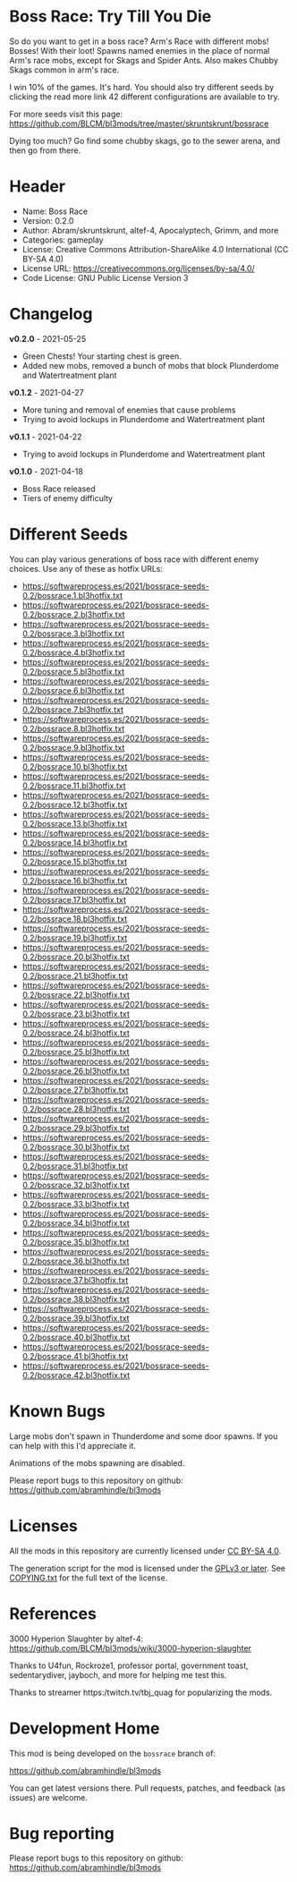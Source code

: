 Boss Race: Try Till You Die
=========

So do you want to get in a boss race? Arm's Race with different mobs!
Bosses! With their loot! Spawns named enemies in the place of normal
Arm's race mobs, except for Skags and Spider Ants. Also makes Chubby
Skags common in arm's race.

I win 10% of the games. It's hard. You should also try different seeds
by clicking the read more link 42 different configurations are
available to try.

For more seeds visit this page:
https://github.com/BLCM/bl3mods/tree/master/skruntskrunt/bossrace

Dying too much? Go find some chubby skags, go to the sewer arena, and
then go from there.

Header
======
* Name: Boss Race
* Version: 0.2.0
* Author: Abram/skruntskrunt,  altef-4, Apocalyptech, Grimm, and more
* Categories: gameplay
* License: Creative Commons Attribution-ShareAlike 4.0 International (CC BY-SA 4.0)
* License URL: https://creativecommons.org/licenses/by-sa/4.0/
* Code License: GNU Public License Version 3

Changelog
=========

**v0.2.0** - 2021-05-25
 * Green Chests! Your starting chest is green.
 * Added new mobs, removed a bunch of mobs that block Plunderdome and Watertreatment plant

**v0.1.2** - 2021-04-27
 * More tuning and removal of enemies that cause problems
 * Trying to avoid lockups in Plunderdome and Watertreatment plant

**v0.1.1** - 2021-04-22
 * Trying to avoid lockups in Plunderdome and Watertreatment plant

**v0.1.0** - 2021-04-18
 * Boss Race released
 * Tiers of enemy difficulty

Different Seeds
===============

You can play various generations of boss race with different enemy
choices. Use any of these as hotfix URLs:

*   https://softwareprocess.es/2021/bossrace-seeds-0.2/bossrace.1.bl3hotfix.txt 
*	https://softwareprocess.es/2021/bossrace-seeds-0.2/bossrace.2.bl3hotfix.txt 
*	https://softwareprocess.es/2021/bossrace-seeds-0.2/bossrace.3.bl3hotfix.txt 
*	https://softwareprocess.es/2021/bossrace-seeds-0.2/bossrace.4.bl3hotfix.txt 
*	https://softwareprocess.es/2021/bossrace-seeds-0.2/bossrace.5.bl3hotfix.txt 
*	https://softwareprocess.es/2021/bossrace-seeds-0.2/bossrace.6.bl3hotfix.txt 
*	https://softwareprocess.es/2021/bossrace-seeds-0.2/bossrace.7.bl3hotfix.txt 
*	https://softwareprocess.es/2021/bossrace-seeds-0.2/bossrace.8.bl3hotfix.txt 
*	https://softwareprocess.es/2021/bossrace-seeds-0.2/bossrace.9.bl3hotfix.txt 
*	https://softwareprocess.es/2021/bossrace-seeds-0.2/bossrace.10.bl3hotfix.txt 
*	https://softwareprocess.es/2021/bossrace-seeds-0.2/bossrace.11.bl3hotfix.txt 
*	https://softwareprocess.es/2021/bossrace-seeds-0.2/bossrace.12.bl3hotfix.txt 
*	https://softwareprocess.es/2021/bossrace-seeds-0.2/bossrace.13.bl3hotfix.txt 
*	https://softwareprocess.es/2021/bossrace-seeds-0.2/bossrace.14.bl3hotfix.txt 
*	https://softwareprocess.es/2021/bossrace-seeds-0.2/bossrace.15.bl3hotfix.txt 
*	https://softwareprocess.es/2021/bossrace-seeds-0.2/bossrace.16.bl3hotfix.txt 
*	https://softwareprocess.es/2021/bossrace-seeds-0.2/bossrace.17.bl3hotfix.txt 
*	https://softwareprocess.es/2021/bossrace-seeds-0.2/bossrace.18.bl3hotfix.txt 
*	https://softwareprocess.es/2021/bossrace-seeds-0.2/bossrace.19.bl3hotfix.txt 
*	https://softwareprocess.es/2021/bossrace-seeds-0.2/bossrace.20.bl3hotfix.txt 
*	https://softwareprocess.es/2021/bossrace-seeds-0.2/bossrace.21.bl3hotfix.txt 
*	https://softwareprocess.es/2021/bossrace-seeds-0.2/bossrace.22.bl3hotfix.txt 
*	https://softwareprocess.es/2021/bossrace-seeds-0.2/bossrace.23.bl3hotfix.txt 
*	https://softwareprocess.es/2021/bossrace-seeds-0.2/bossrace.24.bl3hotfix.txt 
*	https://softwareprocess.es/2021/bossrace-seeds-0.2/bossrace.25.bl3hotfix.txt 
*	https://softwareprocess.es/2021/bossrace-seeds-0.2/bossrace.26.bl3hotfix.txt 
*	https://softwareprocess.es/2021/bossrace-seeds-0.2/bossrace.27.bl3hotfix.txt 
*	https://softwareprocess.es/2021/bossrace-seeds-0.2/bossrace.28.bl3hotfix.txt 
*	https://softwareprocess.es/2021/bossrace-seeds-0.2/bossrace.29.bl3hotfix.txt 
*	https://softwareprocess.es/2021/bossrace-seeds-0.2/bossrace.30.bl3hotfix.txt 
*	https://softwareprocess.es/2021/bossrace-seeds-0.2/bossrace.31.bl3hotfix.txt 
*	https://softwareprocess.es/2021/bossrace-seeds-0.2/bossrace.32.bl3hotfix.txt 
*	https://softwareprocess.es/2021/bossrace-seeds-0.2/bossrace.33.bl3hotfix.txt 
*	https://softwareprocess.es/2021/bossrace-seeds-0.2/bossrace.34.bl3hotfix.txt 
*	https://softwareprocess.es/2021/bossrace-seeds-0.2/bossrace.35.bl3hotfix.txt 
*	https://softwareprocess.es/2021/bossrace-seeds-0.2/bossrace.36.bl3hotfix.txt 
*	https://softwareprocess.es/2021/bossrace-seeds-0.2/bossrace.37.bl3hotfix.txt 
*	https://softwareprocess.es/2021/bossrace-seeds-0.2/bossrace.38.bl3hotfix.txt 
*	https://softwareprocess.es/2021/bossrace-seeds-0.2/bossrace.39.bl3hotfix.txt 
*	https://softwareprocess.es/2021/bossrace-seeds-0.2/bossrace.40.bl3hotfix.txt 
*	https://softwareprocess.es/2021/bossrace-seeds-0.2/bossrace.41.bl3hotfix.txt 
*	https://softwareprocess.es/2021/bossrace-seeds-0.2/bossrace.42.bl3hotfix.txt 

Known Bugs
==========

Large mobs don't spawn in Thunderdome and some door spawns. If you can
help with this I'd appreciate it.

Animations of the mobs spawning are disabled.

Please report bugs to this repository on github: https://github.com/abramhindle/bl3mods

Licenses
========

All the mods in this repository are currently licensed under
[CC BY-SA 4.0](https://creativecommons.org/licenses/by-sa/4.0/).

The generation script for the mod is licensed under the
[GPLv3 or later](https://www.gnu.org/licenses/quick-guide-gplv3.html).
See [COPYING.txt](../../COPYING.txt) for the full text of the license.

References
==========

3000 Hyperion Slaughter by altef-4: https://github.com/BLCM/bl3mods/wiki/3000-hyperion-slaughter

Thanks to U4fun, Rockroze1, professor portal, government toast, sedentarydiver, jayboch, and more 
for helping me test this.

Thanks to streamer https:/twitch.tv/tbj_quag for popularizing the mods.

Development Home
================

This mod is being developed on the `bossrace` branch of:

https://github.com/abramhindle/bl3mods

You can get latest versions there. Pull requests, patches, and
feedback (as issues) are welcome.

Bug reporting
=============

Please report bugs to this repository on github: https://github.com/abramhindle/bl3mods
